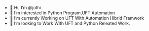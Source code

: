 - 👋 Hi, I’m @jothi
- 👀 I’m interested in Python Program,UFT Automation 
- 🌱 I’m currently Working on UFT With Automation Hibrid Framwork
- 💞️ I’m looking to Work With UFT and Python Releated Work.


<!---
jothim89/jothim89 is a ✨ special ✨ repository because its `README.md` (this file) appears on your GitHub profile.
You can click the Preview link to take a look at your changes.
--->
